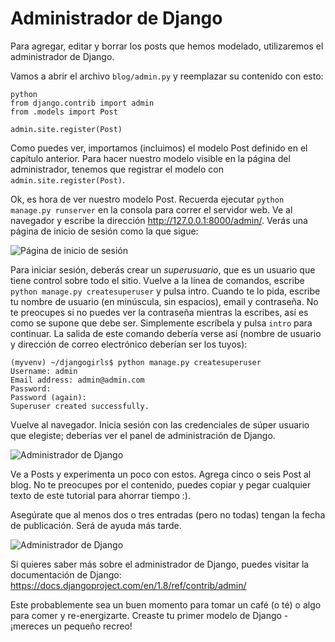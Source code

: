 # Administrador de Django

Para agregar, editar y borrar los posts que hemos modelado, utilizaremos el administrador de Django.

Vamos a abrir el archivo `blog/admin.py` y reemplazar su contenido con esto:

    python
    from django.contrib import admin
    from .models import Post
    
    admin.site.register(Post)
    

Como puedes ver, importamos (incluimos) el modelo Post definido en el capítulo anterior. Para hacer nuestro modelo visible en la página del administrador, tenemos que registrar el modelo con `admin.site.register(Post)`.

Ok, es hora de ver nuestro modelo Post. Recuerda ejecutar `python manage.py runserver` en la consola para correr el servidor web. Ve al navegador y escribe la dirección http://127.0.0.1:8000/admin/. Verás una página de inicio de sesión como la que sigue:

![Página de inicio de sesión][1]

 [1]: images/login_page2.png

Para iniciar sesión, deberás crear un *superusuario*, que es un usuario que tiene control sobre todo el sitio. Vuelve a la línea de comandos, escribe `python manage.py createsuperuser` y pulsa intro. Cuando te lo pida, escribe tu nombre de usuario (en minúscula, sin espacios), email y contraseña. No te preocupes si no puedes ver la contraseña mientras la escribes, así es como se supone que debe ser. Simplemente escríbela y pulsa `intro` para continuar. La salida de este comando debería verse así (nombre de usuario y dirección de correo electrónico deberían ser los tuyos):

    (myvenv) ~/djangogirls$ python manage.py createsuperuser
    Username: admin
    Email address: admin@admin.com
    Password:
    Password (again):
    Superuser created successfully.
    

Vuelve al navegador. Inicia sesión con las credenciales de súper usuario que elegiste; deberías ver el panel de administración de Django.

![Administrador de Django][2]

 [2]: images/django_admin3.png

Ve a Posts y experimenta un poco con estos. Agrega cinco o seis Post al blog. No te preocupes por el contenido, puedes copiar y pegar cualquier texto de este tutorial para ahorrar tiempo :).

Asegúrate que al menos dos o tres entradas (pero no todas) tengan la fecha de publicación. Será de ayuda más tarde.

![Administrador de Django][3]

 [3]: images/edit_post3.png

Si quieres saber más sobre el administrador de Django, puedes visitar la documentación de Django: https://docs.djangoproject.com/en/1.8/ref/contrib/admin/

Este probablemente sea un buen momento para tomar un café (o té) o algo para comer y re-energizarte. Creaste tu primer modelo de Django - ¡mereces un pequeño recreo!